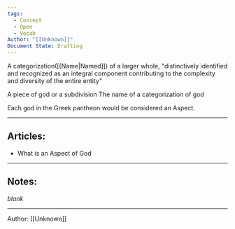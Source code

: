 ```yaml
---
tags:
  - Concept
  - Open
  - Vocab
Author: "[[Unknown]]"
Document State: Drafting
---
```

A categorization([[Name|Named]]) of a larger whole, "distinctively identified and recognized as an integral component contributing to the complexity and diversity of the entire entity"

A piece of god or a subdivision 
The name of a categorization of god

Each god in the Greek pantheon would be considered an Aspect.
- - -
## Articles:
- What is an Aspect of God
- - - 
## Notes:
_blank_
- - - 
Author: [[Unknown]]
